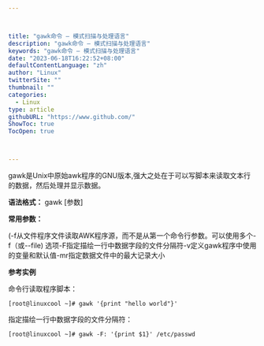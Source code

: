 ```yaml
---



title: "gawk命令 – 模式扫描与处理语言"
description: "gawk命令 – 模式扫描与处理语言"
keywords: "gawk命令 – 模式扫描与处理语言"
date: "2023-06-18T16:22:52+08:00"
defaultContentLanguage: "zh"
author: "Linux"
twitterSite: ""
thumbnail: ""
categories:
  - Linux
type: article
githubURL: "https://www.github.com/"
ShowToc: true
TocOpen: true



---
```


gawk是Unix中原始awk程序的GNU版本,强大之处在于可以写脚本来读取文本行的数据，然后处理并显示数据。

**语法格式：** gawk [参数]

**常用参数：**

(-f从文件程序文件读取AWK程序源，而不是从第一个命令行参数。可以使用多个-f（或--file) 选项-F指定描绘一行中数据字段的文件分隔符-v定义gawk程序中使用的变量和默认值-mr指定数据文件中的最大记录大小

**参考实例**

命令行读取程序脚本：

```
[root@linuxcool ~]# gawk '{print "hello world"}'
```

指定描绘一行中数据字段的文件分隔符：

```
[root@linuxcool ~]# gawk -F: '{print $1}' /etc/passwd
```